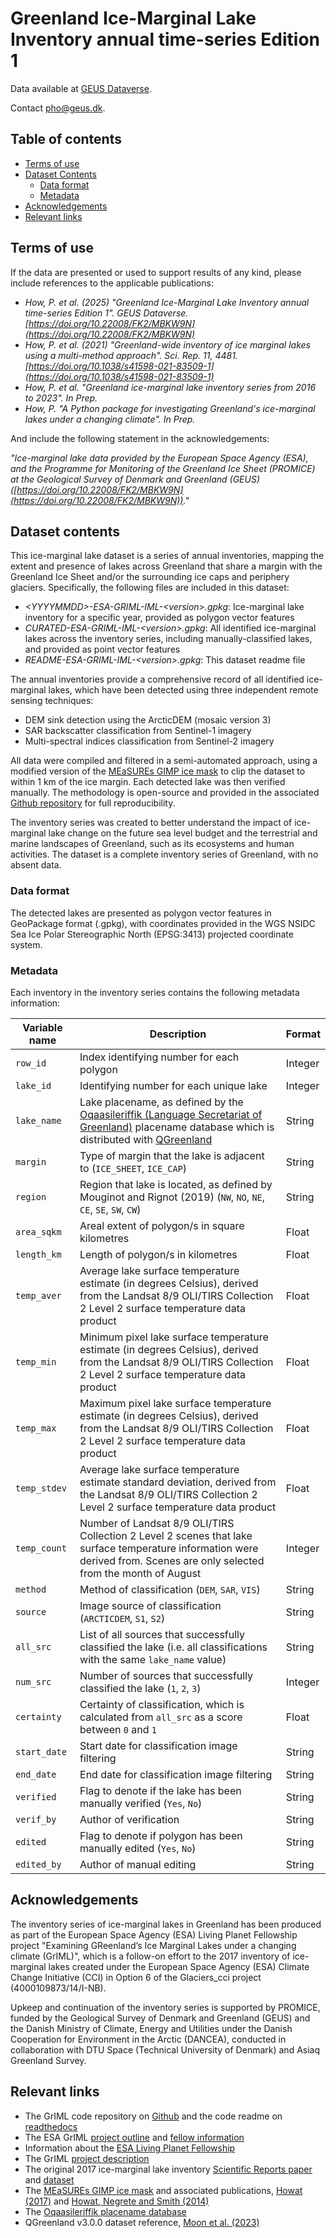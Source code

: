# Greenland Ice-Marginal Lake Inventory annual time-series Edition 1

Data available at [GEUS Dataverse](https://doi.org/10.22008/FK2/MBKW9N).

Contact [pho@geus.dk](mailto:pho@geus.dk).

## Table of contents

- [Terms of use](#terms-of-use)
- [Dataset Contents](#dataset-contents)
	+ [Data format](#data-format)
	+ [Metadata](#metadata)
- [Acknowledgements](#acknowledgements)
- [Relevant links](#relevant-links)

## Terms of use

If the data are presented or used to support results of any kind, please include references to the applicable publications:

- *How, P. et al. (2025) "Greenland Ice-Marginal Lake Inventory annual time-series Edition 1". GEUS Dataverse. [https://doi.org/10.22008/FK2/MBKW9N](https://doi.org/10.22008/FK2/MBKW9N)*
- *How, P. et al. (2021) "Greenland-wide inventory of ice marginal lakes using a multi-method approach". Sci. Rep. 11, 4481. [https://doi.org/10.1038/s41598-021-83509-1](https://doi.org/10.1038/s41598-021-83509-1)*
- *How, P. et al. "Greenland ice-marginal lake inventory series from 2016 to 2023". In Prep.*
- *How, P. "A Python package for investigating Greenland's ice-marginal lakes under a changing climate". In Prep.*

And include the following statement in the acknowledgements:

*"Ice-marginal lake data provided by the European Space Agency (ESA), and the Programme for Monitoring of the Greenland Ice Sheet (PROMICE) at the Geological Survey of Denmark and Greenland (GEUS) ([https://doi.org/10.22008/FK2/MBKW9N](https://doi.org/10.22008/FK2/MBKW9N))."*

## Dataset contents

This ice-marginal lake dataset is a series of annual inventories, mapping the extent and presence of lakes across Greenland that share a margin with the Greenland Ice Sheet and/or the surrounding ice caps and periphery glaciers. Specifically, the following files are included in this dataset:

- *\<YYYYMMDD\>-ESA-GRIML-IML-\<version\>.gpkg*: Ice-marginal lake inventory for a specific year, provided as polygon vector features
- *CURATED-ESA-GRIML-IML-\<version\>.gpkg*: All identified ice-marginal lakes across the inventory series, including manually-classified lakes, and provided as point vector features
- *README-ESA-GRIML-IML-\<version\>.gpkg*: This dataset readme file

The annual inventories provide a comprehensive record of all identified ice-marginal lakes, which have been detected using three independent remote sensing techniques:

- DEM sink detection using the ArcticDEM (mosaic version 3)
- SAR backscatter classification from Sentinel-1 imagery
- Multi-spectral indices classification from Sentinel-2 imagery

All data were compiled and filtered in a semi-automated approach, using a modified version of the [MEaSUREs GIMP ice mask](https://nsidc.org/data/NSIDC-0714/versions/1) to clip the dataset to within 1 km of the ice margin. Each detected lake was then verified manually. The methodology is open-source and provided in the associated [Github repository](https://github.com/GEUS-Glaciology-and-Climate/GrIML) for full reproducibility.

The inventory series was created to better understand the impact of ice-marginal lake change on the future sea level budget and the terrestrial and marine landscapes of Greenland, such as its ecosystems and human activities. The dataset is a complete inventory series of Greenland, with no absent data.

### Data format

The detected lakes are presented as polygon vector features in GeoPackage format (.gpkg), with coordinates provided in the WGS NSIDC Sea Ice Polar Stereographic North (EPSG:3413) projected coordinate system.

### Metadata

Each inventory in the inventory series contains the following metadata information:

| Variable name       | Description         | Format | 
|---------------------|---------------------|---------|
| `row_id`  	| Index identifying number for each polygon   | Integer  |
| `lake_id` 	| Identifying number for each unique lake  	| Integer  |
| `lake_name`| Lake placename, as defined by the [Oqaasileriffik (Language Secretariat of Greenland)](https://oqaasileriffik.gl) placename database which is distributed with [QGreenland](https://qgreenland.org/)  | String   |
| `margin`	| Type of margin that the lake is adjacent to (`ICE_SHEET`, `ICE_CAP`)   | String |
| `region`	| Region that lake is located, as defined by Mouginot and Rignot (2019) (`NW`, `NO`, `NE`, `CE`, `SE`, `SW`, `CW`)       	| String |
| `area_sqkm`	| Areal extent of polygon/s in square kilometres  | Float |
| `length_km`	| Length of polygon/s in kilometres         		| Float |
| `temp_aver`	| Average lake surface temperature estimate (in degrees Celsius), derived from the Landsat 8/9 OLI/TIRS Collection 2 Level 2 surface temperature data product  | Float |
| `temp_min`	| Minimum pixel lake surface temperature estimate (in degrees Celsius), derived from the Landsat 8/9 OLI/TIRS Collection 2 Level 2 surface temperature data product  | Float |
| `temp_max`	| Maximum pixel lake surface temperature estimate (in degrees Celsius), derived from the Landsat 8/9 OLI/TIRS Collection 2 Level 2 surface temperature data product  | Float |
| `temp_stdev`	| Average lake surface temperature estimate standard deviation, derived from the Landsat 8/9 OLI/TIRS Collection 2 Level 2 surface temperature data product  | Float |
| `temp_count`	| Number of Landsat 8/9 OLI/TIRS Collection 2 Level 2 scenes that lake surface temperature information were derived from. Scenes are only selected from the month of August  | Integer |
| `method`		| Method of classification (`DEM`, `SAR`, `VIS`)  | String |
| `source`     | Image source of classification (`ARCTICDEM`, `S1`, `S2`)    | String  |
| `all_src`     | List of all sources that successfully classified the lake (i.e. all classifications with the same `lake_name` value)  | String         |
| `num_src`          | Number of sources that successfully classified the lake (`1`, `2`, `3`)     | Integer | 
| `certainty`     | Certainty of classification, which is calculated from `all_src` as a score between `0` and `1`          | Float | -                             |
| `start_date` | Start date for classification image filtering 	| String  |
| `end_date` 	| End date for classification image filtering     | String |
| `verified` | Flag to denote if the lake has been manually verified (`Yes`, `No`)   | String |
| `verif_by`  | Author of verification | String  |
| `edited`  | Flag to denote if polygon has been manually edited (`Yes`, `No`)  | String   |
| `edited_by` | Author of manual editing   | String  |

## Acknowledgements

The inventory series of ice-marginal lakes in Greenland has been produced as part of the European Space Agency (ESA) Living Planet Fellowship project "Examining GReenland’s Ice Marginal Lakes under a changing climate (GrIML)", which is a follow-on effort to the 2017 inventory of ice-marginal lakes created under the European Space Agency (ESA) Climate Change Initiative (CCI) in Option 6 of the Glaciers_cci project (4000109873/14/I-NB). 

Upkeep and continuation of the inventory series is supported by PROMICE, funded by the Geological Survey of Denmark and Greenland (GEUS) and the Danish Ministry of Climate, Energy and Utilities under the Danish Cooperation for Environment in the Arctic (DANCEA), conducted in collaboration with DTU Space (Technical University of Denmark) and Asiaq Greenland Survey.

## Relevant links

- The GrIML code repository on [Github](https://github.com/GEUS-Glaciology-and-Climate/GrIML) and the code readme on [readthedocs](https://griml.readthedocs.io)
- The ESA GrIML [project outline](https://eo4society.esa.int/projects/griml/) and [fellow information](https://eo4society.esa.int/lpf/penelope-how/)
- Information about the [ESA Living Planet Fellowship](https://eo4society.esa.int/communities/scientists/living-planet-fellowship/)
- The GrIML [project description](https://pennyhow.github.io/blog/investigating-griml/)
- The original 2017 ice-marginal lake inventory [Scientific Reports paper](https://www.nature.com/articles/s41598-021-83509-1) and [dataset](https://catalogue.ceda.ac.uk/uuid/7ea7540135f441369716ef867d217519)
- The [MEaSUREs GIMP ice mask](https://nsidc.org/data/NSIDC-0714/versions/1) and associated publications, [Howat (2017)](https://doi.org/10.5067/B8X58MQBFUPA) and [Howat, Negrete and Smith (2014)](https://doi.org/10.5194/tc-8-1509-2014)
- The [Oqaasileriffik placename database](https://asiaq.maps.arcgis.com/apps/View/index.html?appid=c5c7d9d52a264980a24911d7d33914b5)
- QGreenland v3.0.0 dataset reference, [Moon et al. (2023)](https://doi.org/10.5281/zenodo.12823307)

